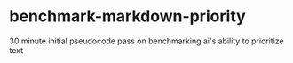 # benchmark-markdown-priority
30 minute initial pseudocode pass on benchmarking ai's ability to prioritize text
